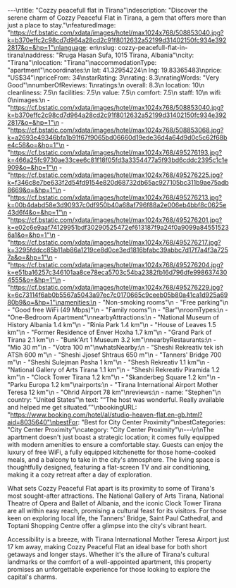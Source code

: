---\ntitle: "Cozzy peacefull flat in Tirana"\ndescription: "Discover the serene charm of Cozzy Peaceful Flat in Tirana, a gem that offers more than just a place to stay."\nfeaturedImage: "https://cf.bstatic.com/xdata/images/hotel/max1024x768/508853040.jpg?k=b370effc2c98cd7d964a28cd2c91f8012632a52199d31402150fc934e3922817&o=&hp=1"\nlanguage: en\nslug: cozzy-peacefull-flat-in-tirana\naddress: "Rruga Hasan Sufa, 1015 Tirana, Albania"\ncity: "Tirana"\nlocation: "Tirana"\naccommodationType: "apartment"\ncoordinates:\n  lat: 41.32954224\n  lng: 19.83365483\nprice: "US$34"\npriceFrom: 34\nstarRating: 3\nrating: 8.3\nratingWords: "Very Good"\nnumberOfReviews: 1\nratings:\n  overall: 8.3\n  location: 10\n  cleanliness: 7.5\n  facilities: 7.5\n  value: 7.5\n  comfort: 7.5\n  staff: 10\n  wifi: 0\nimages:\n  - "https://cf.bstatic.com/xdata/images/hotel/max1024x768/508853040.jpg?k=b370effc2c98cd7d964a28cd2c91f8012632a52199d31402150fc934e3922817&o=&hp=1"\n  - "https://cf.bstatic.com/xdata/images/hotel/max1024x768/508853068.jpg?k=a2693e49346bfa1b91f67f9065bd06660d19ede36d4a64d9d0c5c62f68be4c58&o=&hp=1"\n  - "https://cf.bstatic.com/xdata/images/hotel/max1024x768/495276193.jpg?k=466a25fc9730ae33cee6c81f18f05fd3a3354477a5f93bd6cddc2395c1c1e909&o=&hp=1"\n  - "https://cf.bstatic.com/xdata/images/hotel/max1024x768/495276225.jpg?k=f346c8e7be633f2d54fd9154e820d68732db65ac927105bc311b9ae75adb8669&o=&hp=1"\n  - "https://cf.bstatic.com/xdata/images/hotel/max1024x768/495276213.jpg?k=00b4dabd58e3d90937c0df950b40a68af796f88a2e006eb4bbf8c0625e43d6f4&o=&hp=1"\n  - "https://cf.bstatic.com/xdata/images/hotel/max1024x768/495276201.jpg?k=e02c6e9aaf74129951bdf30290525472ef613187f9a24f0a9099a845515236a1&o=&hp=1"\n  - "https://cf.bstatic.com/xdata/images/hotel/max1024x768/495276217.jpg?k=3295fddcc85b11ab86a1219ce8d0ce3ed1816bfabc39abbc7d17f7a4f3a7257a&o=&hp=1"\n  - "https://cf.bstatic.com/xdata/images/hotel/max1024x768/495276204.jpg?k=e51ba16257c346101aa8ce78eca5703c54ba2382fb16d796dfe9986374304555&o=&hp=1"\n  - "https://cf.bstatic.com/xdata/images/hotel/max1024x768/495276229.jpg?k=6c73114f6ab0b5567a5043a97ec7c0170665c9ceeb05b80a41ca1d925a6980b9&o=&hp=1"\namenities:\n  - "Non-smoking rooms"\n  - "Free parking"\n  - "Good free WiFi (49 Mbps)"\n  - "Family rooms"\n  - "Bar"\nroomTypes:\n  - "One-Bedroom Apartment"\nnearbyAttractions:\n  - "National Museum of History Albania 1.4 km"\n  - "Rinia Park 1.4 km"\n  - "House of Leaves 1.5 km"\n  - "Former Residence of Enver Hoxha 1.7 km"\n  - "Grand Park of Tirana 2.1 km"\n  - "Bunk'Art 1 Museum 3.2 km"\nnearbyRestaurants:\n  - "Mio 30 m"\n  - "Votra 100 m"\nwhatsNearby:\n  - "Sheshi Rekreativ tek ish ATSh 600 m"\n  - "Sheshi Jjosef Shtraus 650 m"\n  - "Tanners' Bridge 700 m"\n  - "Sheshi Sulejman Pasha 1 km"\n  - "Shesh Rekreativ 1.1 km"\n  - "National Gallery of Arts Tirana 1.1 km"\n  - "Sheshi Rekreativ Piramida 1.2 km"\n  - "Clock Tower Tirana 1.2 km"\n  - "Skanderbeg Square 1.2 km"\n  - "Parku Europa 1.2 km"\nairports:\n  - "Tirana International Airport Mother Teresa 12 km"\n  - "Ohrid Airport 78 km"\nreviews:\n  - name: "Stephen"\n    country: "United States"\n    text: "“The host was wonderful. Really available and helped me get situated.”"\nbookingURL: "https://www.booking.com/hotel/al/studio-heaven-flat.en-gb.html?aid=8035640"\nbestFor: "Best for City Center Proximity"\nbestCategories: "City Center Proximity"\ncategory: "City Center Proximity"\n---\n\nThe apartment doesn't just boast a strategic location; it comes fully equipped with modern amenities to ensure a comfortable stay. Guests can enjoy the luxury of free WiFi, a fully equipped kitchenette for those home-cooked meals, and a balcony to take in the city's atmosphere. The living space is thoughtfully designed, featuring a flat-screen TV and air conditioning, making it a cozy retreat after a day of exploration.

What sets Cozzy Peaceful Flat apart is its proximity to some of Tirana's most sought-after attractions. The National Gallery of Arts Tirana, National Theatre of Opera and Ballet of Albania, and the iconic Clock Tower Tirana are all within easy reach, promising a cultural feast for its visitors. For those keen on exploring local life, the Tanners' Bridge, Saint Paul Cathedral, and Toptani Shopping Centre offer a glimpse into the city's vibrant heart.

Accessibility is a breeze, with Tirana International Mother Teresa Airport just 17 km away, making Cozzy Peaceful Flat an ideal base for both short getaways and longer stays. Whether it's the allure of Tirana's cultural landmarks or the comfort of a well-appointed apartment, this property promises an unforgettable experience for those looking to explore the capital's charms.